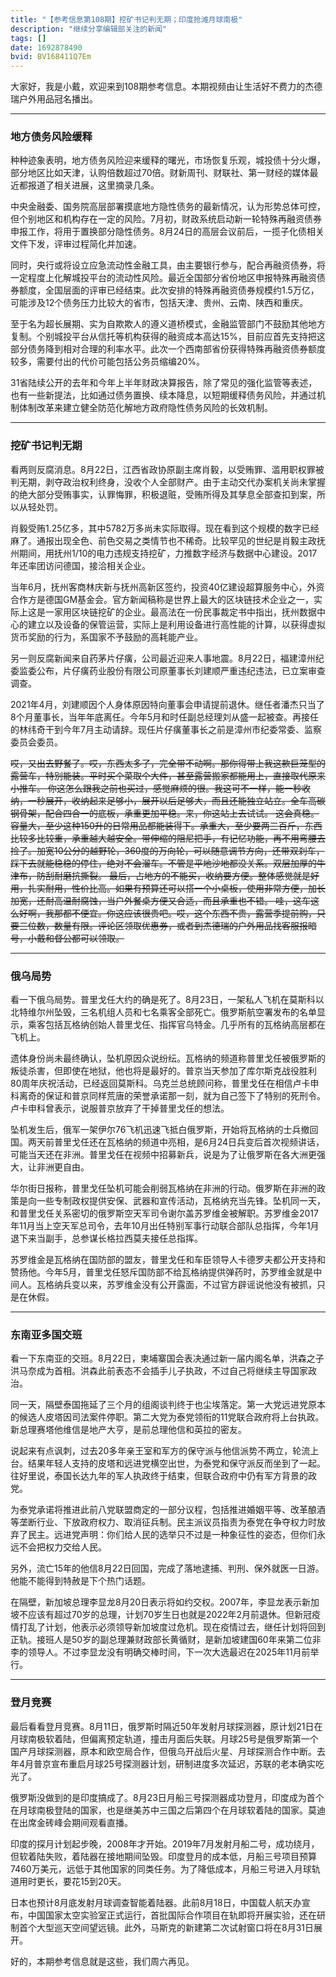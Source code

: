 ```yaml
---
title: "【参考信息第108期】挖矿书记判无期；印度抢滩月球南极"
description: "继续分享编辑部关注的新闻"
tags: []
date: 1692878490
bvid: BV168411Q7Em
---
```

大家好，我是小戴，欢迎来到108期参考信息。本期视频由让生活好不费力的杰德瑞户外用品冠名播出。

---

### 地方债务风险缓释

种种迹象表明，地方债务风险迎来缓释的曙光，市场恢复乐观，城投债十分火爆，部分地区比如天津，认购倍数超过70倍。财新周刊、财联社、第一财经的媒体最近都报道了相关进展，这里摘录几条。

中央金融委、国务院高层部署摸底地方隐性债务的最新情况，认为形势总体可控，但个别地区和机构存在一定的风险。7月初，财政系统启动新一轮特殊再融资债券申报工作，将用于置换部分隐性债务。8月24日的高层会议前后，一揽子化债相关文件下发，评审过程简化并加速。

同时，央行或将设立应急流动性金融工具，由主要银行参与，配合再融资债券，将一定程度上化解城投平台的流动性风险。最近全国部分省份地区申报特殊再融资债券额度，全国层面的评审已经结束。此次安排的特殊再融资债券规模约1.5万亿，可能涉及12个债务压力比较大的省市，包括天津、贵州、云南、陕西和重庆。

至于名为超长展期、实为自欺欺人的遵义道桥模式，金融监管部门不鼓励其他地方复制。个别城投平台从信托等机构获得的融资成本高达15%，目前应首先支持把这部分债务降到相对合理的利率水平。此次一个西南部省份获得特殊再融资债券额度较多，需要付出的代价可能包括公务员缩编20%。

31省陆续公开的去年和今年上半年财政决算报告，除了常见的强化监管等表述，也有一些新提法，比如通过债务置换、续本降息，以短期缓释债务风险，并通过机制体制改革来建立健全防范化解地方政府隐性债务风险的长效机制。

---

### 挖矿书记判无期

看两则反腐消息。8月22日，江西省政协原副主席肖毅，以受贿罪、滥用职权罪被判无期，剥夺政治权利终身，没收个人全部财产。由于主动交代办案机关尚未掌握的绝大部分受贿事实，认罪悔罪，积极退赃，受贿所得及其孳息全部查扣到案，所以从轻处罚。

肖毅受贿1.25亿多，其中5782万多尚未实际取得。现在看到这个规模的数字已经麻了。通报出现全色、前色交易之类情节也不稀奇。比较罕见的世纪是肖毅主政抚州期间，用抚州1/10的电力违规支持挖矿，力推数字经济与数据中心建设。2017年还率团访问德国，接洽相关企业。

当年6月，抚州客商林庆新与抚州高新区签约，投资40亿建设超算服务中心，外资合作方是德国GM基金会。官方新闻稿称是世界上最大的区块链技术企业之一，实际上这是一家用区块链挖矿的企业。最高法在一份民事裁定书中指出，抚州数据中心的建立以及设备的保管运营，实际上是利用设备进行高性能的计算，以获得虚拟货币奖励的行为，系国家不予鼓励的高耗能产业。

另一则反腐新闻来自药茅片仔癀，公司最近迎来人事地震。8月22日，福建漳州纪委监委公布，片仔癀药业股份有限公司原董事长刘建顺严重违纪违法，已立案审查调查。

2021年4月，刘建顺因个人身体原因特向董事会申请提前退休。继任者潘杰只当了8个月董事长，当年年底离任。今年5月和时任副总经理刘从盛一起被查。再接任的林纬奇干到今年7月主动请辞。现任片仔癀董事长之前是漳州市纪委常委、监察委员会委员。

<s>哎，又出去野餐了。哎，东西太多了，完全带不动啊。那你得带上我这款巨笼型的露营车，特别能装。平时买个菜取个大件，甚至露营搬家都能用上，直接取代原来小推车。
你这怎么跟我之前也买过，感觉麻烦的很。我这可不一样，能一秒收纳，一秒展开，收纳起来足够小，展开以后足够大，而且还能独立站立。全车高碳钢骨架，配合四合一的底板，承重更加平稳。来，你这站上去试试。
这会真稳。容量大，至少这种150升的日常用品都能装得下。承重大，至少要两三百斤，东西比较多比较重，承重越大越安全。带伸缩的阻尼把手，有记忆功能，再不用弯腰去捡了。加宽10公分的越野轮，360度的万向轮，可以随意调节方向，还带双刹车，踩下去就能稳稳的停住，绝对不会溜车。不管是平地沙地都没关系。双层加厚的牛津布，防刮耐磨抗撕裂。
最后，占地方的不能买，收纳要方便。整体感觉就是好用，扎实耐用，性价比高。如果有预算还可以搭一个小桌板，使用非常方便，加长加宽，还耐高温耐腐蚀，当户外餐桌方便又合适，而且承重也不错。
哇，这车这么好啊，我那都不便宜。你这应该很贵吧。哎，这个东西不贵，露营季提前购，只要三位数，数量有限。评论区领取优惠券，或者到杰德瑞的户外用品找客服报暗号，小戴和督公都可以领取。</s>

---

### 俄乌局势

看一下俄乌局势。普里戈任大约的确是死了。8月23日，一架私人飞机在莫斯科以北特维尔州坠毁，三名机组人员和七名乘客全部死亡。俄罗斯航空署发布的名单显示，乘客包括瓦格纳创始人普里戈任、指挥官乌特金。几乎所有的瓦格纳高层都在飞机上。

遗体身份尚未最终确认，坠机原因众说纷纭。瓦格纳的频道称普里戈任被俄罗斯的叛徒杀害，但即使在地狱，他也将是最好的。普京当天参加了库尔斯克战役胜利80周年庆祝活动，已经返回莫斯科。乌克兰总统顾问称，普里戈任在相信卢卡申科离奇的保证和普京同样荒唐的荣誉承诺那一刻，就为自己签下了特别的死刑令。卢卡申科曾表示，说服普京放弃了干掉普里戈任的想法。

坠机发生后，俄军一架伊尔76飞机迅速飞抵白俄罗斯，开始将瓦格纳的士兵撤回国。两天前普里戈任还在瓦格纳的频道中亮相，是6月24日兵变后首次视频讲话，可能当天还在非洲。普里戈任在视频中招募新兵，说是为了让俄罗斯在各大洲更强大，让非洲更自由。

华尔街日报称，普里戈任坠机可能会削弱瓦格纳在非洲的行动。俄罗斯在非洲的政策是向一些专制政权提供安保、武器和宣传活动，瓦格纳充当先锋。坠机同一天，和普里戈任关系密切的俄罗斯空天军司令谢尔盖苏罗维金被解职。苏罗维金2017年11月当上空天军总司令，去年10月出任特别军事行动联合部队总指挥，今年1月退下来当副手，总参谋长格拉西莫夫接任总指挥。

苏罗维金是瓦格纳在国防部的盟友，普里戈任和车臣领导人卡德罗夫都公开支持和赞扬他。今年5月，普里戈任怒斥国防部不给瓦格纳提供弹药时，苏罗维金就是中间人。瓦格纳兵变以来，苏罗维金没有公开露面，不过官方辟谣说他没有被抓，只是在休假。

---

### 东南亚多国交班

看一下东南亚的交班。8月22日，柬埔寨国会表决通过新一届内阁名单，洪森之子洪马奈成为首相。洪森此前表态不会插手儿子执政，不过自己将继续主导国家政治。

同一天，隔壁泰国拖延了三个月的组阁谈判终于也尘埃落定。第一大党远进党原本的候选人皮塔因司法案件停职。第二大党为泰党领衔的11党联合政府将上台执政。新总理赛塔他维信是地产大亨，是前总理他信和英拉的密友。

说起来有点讽刺，过去20多年亲王室和军方的保守派与他信派势不两立，轮流上台。结果年轻人支持的皮塔和远进党横空出世，为泰党和保守派反而坐到了一起。往好里说，泰国长达九年的军人执政终于结束，但联合政府中仍有军方背景的政党。

为泰党承诺将推进此前八党联盟商定的一部分议程，包括推进婚姻平等、改革酿酒等垄断行业、下放政府权力、取消征兵制。民主派议员指责为泰党在争夺权力时放弃了民主。远进党声明：你们给人民的选举只不过是一种象征性的姿态，但你们永远不会把权力交给人民。

另外，流亡15年的他信8月22日回国，完成了落地逮捕、判刑、保外就医一日游。他能不能得到特赦是下个热门话题。

在隔壁，新加坡总理李显龙8月20日表示将如约交权。2007年，李显龙表示新加坡不应该有超过70岁的总理，计划70岁生日也就是2022年2月前退休。但新冠疫情打乱了计划，他表示必须领导新加坡度过危机。现在疫情过去，继任计划将回到正轨。接班人是50岁的副总理兼财政部长黄循财，是新加坡建国60年来第二位非李的领导人。不过李显龙没有明确交棒时间，下一次大选最迟在2025年11月前举行。

---

### 登月竞赛

最后看看登月竞赛。8月11日，俄罗斯时隔近50年发射月球探测器，原计划21日在月球南极软着陆，但偏离预定轨道，撞击月面后失联。月球25号是俄罗斯第一个国产月球探测器，原本和欧空局合作，但俄乌开战后火星、月球探测合作中断。去年4月普京宣布重启月球25号探测器计划，研制进度多次延迟，苏联的老本确实吃光了。

俄罗斯没做到的是印度搞成了。8月23日月船三号探测器成功登月，印度成为首个在月球南极登陆的国家，也是继美苏中三国之后第四个在月球软着陆的国家。莫迪在出席金砖峰会期间观看直播。

印度的探月计划起步晚，2008年才开始。2019年7月发射月船二号，成功绕月，但软着陆失败，着陆器在接地期间坠毁。印度登月的成本低，月船三号项目预算7460万美元，远低于其他国家的同类任务。为了降低成本，月船三号进入月球轨道用时更长，要花15到20天。

日本也预计8月底发射月球调查智能着陆器。此前8月18日，中国载人航天办宣布，中国国家太空实验室正式运行，首批国际合作项目在轨即将开展实验，还在研制首个大型巡天空间望远镜。此外，马斯克的新建第二次试射窗口将在8月31日展开。

好的，本期参考信息就是这些，我们周六再见。

